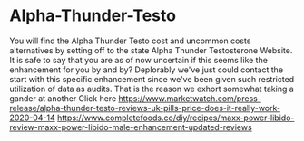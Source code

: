 # Alpha-Thunder-Testo
You will find the Alpha Thunder Testo cost and uncommon costs alternatives by setting off to the state Alpha Thunder Testosterone Website. It is safe to say that you are as of now uncertain if this seems like the enhancement for you by and by? Deplorably we've just could contact the start with this specific enhancement since we've been given such restricted utilization of data as audits. That is the reason we exhort somewhat taking a gander at another  Click here https://www.marketwatch.com/press-release/alpha-thunder-testo-reviews-uk-pills-price-does-it-really-work-2020-04-14 https://www.completefoods.co/diy/recipes/maxx-power-libido-review-maxx-power-libido-male-enhancement-updated-reviews
